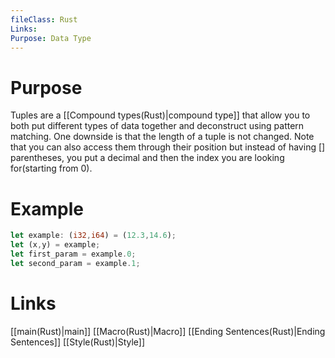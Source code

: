 ```yaml
---
fileClass: Rust
Links: 
Purpose: Data Type
---
```

# Purpose
Tuples are a [[Compound types(Rust)|compound type]] that allow you to both put different types of data together and deconstruct using pattern matching. One downside is that the length of a tuple is not changed. Note that you can also access them through their position but instead of having [] parentheses, you put a decimal and then the index you are looking for(starting from 0).

# Example
```Rust
let example: (i32,i64) = (12.3,14.6);
let (x,y) = example;
let first_param = example.0;
let second_param = example.1;
```

# Links

[[main(Rust)|main]]
[[Macro(Rust)|Macro]]
[[Ending Sentences(Rust)|Ending Sentences]]
[[Style(Rust)|Style]]



